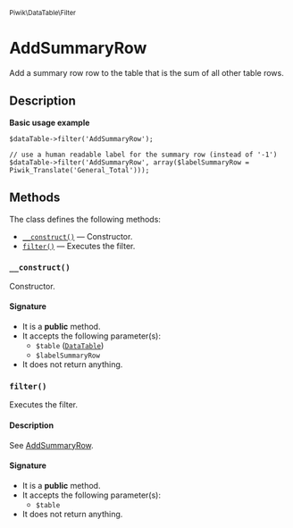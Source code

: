 <small>Piwik\DataTable\Filter</small>

AddSummaryRow
=============

Add a summary row row to the table that is the sum of all other table rows.

Description
-----------

**Basic usage example**

    $dataTable->filter('AddSummaryRow');

    // use a human readable label for the summary row (instead of '-1')
    $dataTable->filter('AddSummaryRow', array($labelSummaryRow = Piwik_Translate('General_Total')));


Methods
-------

The class defines the following methods:

- [`__construct()`](#__construct) &mdash; Constructor.
- [`filter()`](#filter) &mdash; Executes the filter.

### `__construct()` <a name="__construct"></a>

Constructor.

#### Signature

- It is a **public** method.
- It accepts the following parameter(s):
    - `$table` ([`DataTable`](../../../Piwik/DataTable.md))
    - `$labelSummaryRow`
- It does not return anything.

### `filter()` <a name="filter"></a>

Executes the filter.

#### Description

See [AddSummaryRow](#).

#### Signature

- It is a **public** method.
- It accepts the following parameter(s):
    - `$table`
- It does not return anything.


